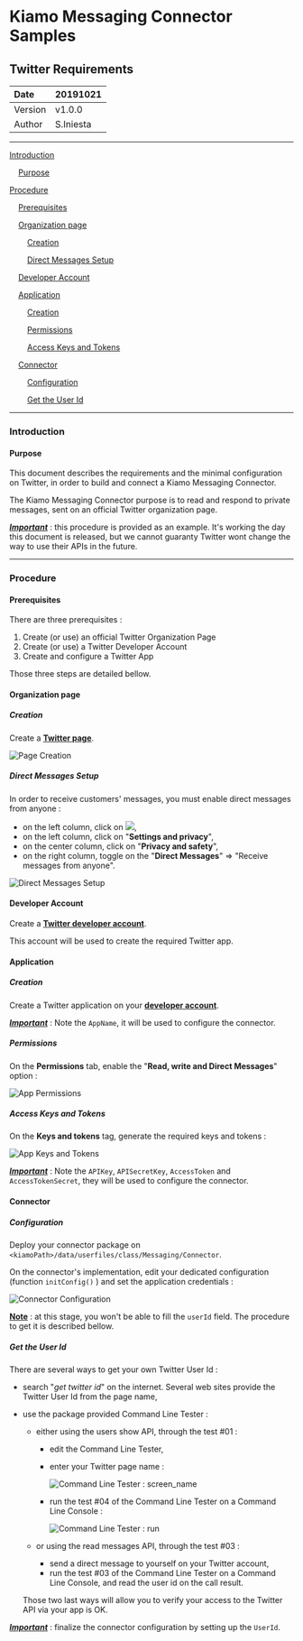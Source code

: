 # Kiamo Messaging Connector Samples

## Twitter Requirements



| Date    | 20191021  |
| :------ | --------- |
| Version | v1.0.0    |
| Author  | S.Iniesta |



------


[Introduction](#introduction)

&nbsp;&nbsp;&nbsp;&nbsp;[Purpose](#purpose)

[Procedure](#procedure)

&nbsp;&nbsp;&nbsp;&nbsp;[Prerequisites](#prerequisites)

&nbsp;&nbsp;&nbsp;&nbsp;[Organization page](#organizationPage)

&nbsp;&nbsp;&nbsp;&nbsp;&nbsp;&nbsp;&nbsp;&nbsp;[Creation](#creation)

&nbsp;&nbsp;&nbsp;&nbsp;&nbsp;&nbsp;&nbsp;&nbsp;[Direct Messages Setup](#directMessagesSetup)

&nbsp;&nbsp;&nbsp;&nbsp;[Developer Account](#developerAccount)

&nbsp;&nbsp;&nbsp;&nbsp;[Application](#application)

&nbsp;&nbsp;&nbsp;&nbsp;&nbsp;&nbsp;&nbsp;&nbsp;[Creation](#creation2)

&nbsp;&nbsp;&nbsp;&nbsp;&nbsp;&nbsp;&nbsp;&nbsp;[Permissions](#permissions)

&nbsp;&nbsp;&nbsp;&nbsp;&nbsp;&nbsp;&nbsp;&nbsp;[Access Keys and Tokens](#accessKeysAndTokens)

&nbsp;&nbsp;&nbsp;&nbsp;[Connector](#connector)

&nbsp;&nbsp;&nbsp;&nbsp;&nbsp;&nbsp;&nbsp;&nbsp;[Configuration](#configuration)

&nbsp;&nbsp;&nbsp;&nbsp;&nbsp;&nbsp;&nbsp;&nbsp;[Get the User Id](#getTheUserId)

------



<a name="introduction"></a>
### Introduction

<a name="purpose"></a>
####  Purpose

This document describes the requirements and the minimal configuration on Twitter, in order to build and connect a Kiamo Messaging Connector.

The Kiamo Messaging Connector purpose is to read and respond to private messages, sent on an official Twitter organization page.



***<u>Important</u>*** : this procedure is provided as an example. It's working the day this document is released, but we cannot guaranty Twitter wont change the way to use their APIs in the future.



------



<a name="procedure"></a>
### Procedure

<a name="prerequisites"></a>
#### Prerequisites

There are three prerequisites :

1. Create (or use) an official Twitter Organization Page
3. Create (or use) a Twitter Developer Account
3. Create and configure a Twitter App

Those three steps are detailed bellow.



<a name="organizationPage"></a>
#### Organization page

<a name="creation"></a>
##### Creation

Create a **[Twitter page](http://www.twitter.com)**.

![Page Creation](https://github.com/openKiamo/Messaging-Connectors/raw/master/Samples/Twitter%20Simple%20Connector%20Sample/_TwitterRequirements/data/TW_0101_CreatePage.png)



<a name="directMessagesSetup"></a>
##### Direct Messages Setup

In order to receive customers' messages, you must enable direct messages from anyone :

* on the left column, click on ![](https://github.com/openKiamo/Messaging-Connectors/raw/master/Samples/Twitter%20Simple%20Connector%20Sample/_TwitterRequirements/data/TW_More.png),
* on the left column, click on "**Settings and privacy**",
* on the center column, click on "**Privacy and safety**",
* on the right column, toggle on the "**Direct Messages**" => "Receive messages from anyone".

![Direct Messages Setup](https://github.com/openKiamo/Messaging-Connectors/raw/master/Samples/Twitter%20Simple%20Connector%20Sample/_TwitterRequirements/data/TW_0102_CreatePage.png)



<a name="developerAccount"></a>
#### Developer Account

Create a **[Twitter developer account]([https://developer.twitter.com])**.

This account will be used to create the required Twitter app.



<a name="application"></a>
#### Application

<a name="creation2"></a>
##### Creation

Create a Twitter application on your **[developer account](https://developers.Twitter.com/apps)**.



***<u>Important</u>*** :  Note the `AppName`, it will be used to configure the connector.



<a name="permissions"></a>
##### Permissions

On the **Permissions** tab, enable the "**Read, write and Direct Messages**" option :

![App Permissions](https://github.com/openKiamo/Messaging-Connectors/raw/master/Samples/Twitter%20Simple%20Connector%20Sample/_TwitterRequirements/data/TW_0201_CreateApp.png)



<a name="accessKeysAndTokens"></a>
##### Access Keys and Tokens

On the **Keys and tokens** tag, generate the required keys and tokens :

![App Keys and Tokens](https://github.com/openKiamo/Messaging-Connectors/raw/master/Samples/Twitter%20Simple%20Connector%20Sample/_TwitterRequirements/data/TW_0202_CreateApp.png)

***<u>Important</u>*** :  Note the `APIKey`, `APISecretKey`, `AccessToken` and `AccessTokenSecret`, they will be used to configure the connector.



<a name="connector"></a>
#### Connector

<a name="configuration"></a>
##### Configuration

Deploy your connector package on `<kiamoPath>/data/userfiles/class/Messaging/Connector`.

On the connector's implementation, edit your dedicated configuration (function `initConfig()` ) and set the application credentials :

![Connector Configuration](https://github.com/openKiamo/Messaging-Connectors/raw/master/Samples/Twitter%20Simple%20Connector%20Sample/_TwitterRequirements/data/TW_0301_ConnectorConfiguration.png)

**<u>Note</u>** : at this stage, you won't be able to fill the `userId` field. The procedure to get it is described bellow.



<a name="getTheUserId"></a>

##### Get the User Id

There are several ways to get your own Twitter User Id :

* search "*get twitter id*" on the internet. Several web sites provide the Twitter User Id from the page name,

* use the package provided Command Line Tester :

  * either using the users show API, through the test #01 :

    * edit the Command Line Tester,

    * enter your Twitter page name :

      ![Command Line Tester : screen_name](https://github.com/openKiamo/Messaging-Connectors/raw/master/Samples/Twitter%20Simple%20Connector%20Sample/_TwitterRequirements/data/TW_0401_GetUserId.png)

    * run the test #04 of the Command Line Tester on a Command Line Console :

      ![Command Line Tester : run](https://github.com/openKiamo/Messaging-Connectors/raw/master/Samples/Twitter%20Simple%20Connector%20Sample/_TwitterRequirements/data/TW_0402_GetUserId.png)

  * or using the read messages API, through the test #03 :

    * send a direct message to yourself on your Twitter account,
    * run the test #03 of the Command Line Tester on a Command Line Console, and read the user id on the call result.

  Those two last ways will allow you to verify your access to the Twitter API via your app is OK.



***<u>Important</u>*** :  finalize the connector configuration by setting up the `UserId`.

